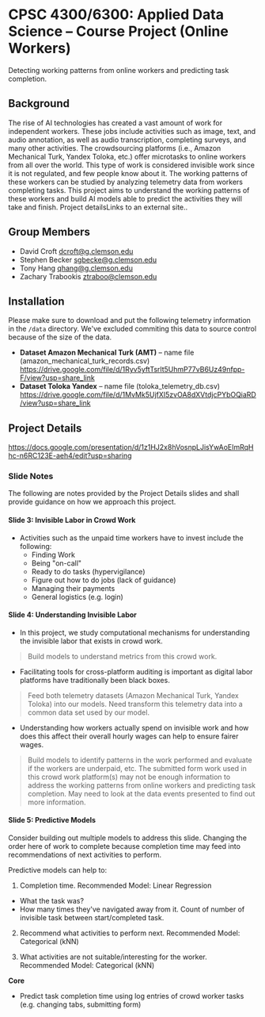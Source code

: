 # CPSC 4300/6300: Applied Data Science – Course Project (Online Workers)
Detecting working patterns from online workers and predicting task completion.

## Background
The rise of AI technologies has created a vast amount of work for independent workers. These jobs include activities such as image, text, and audio annotation, as well as audio transcription, completing surveys, and many other activities. The crowdsourcing platforms (i.e., Amazon Mechanical Turk, Yandex Toloka, etc.) offer microtasks to online workers from all over the world. This type of work is considered invisible work since it is not regulated, and few people know about it. The working patterns of these workers can be studied by analyzing telemetry data from workers completing tasks. This project aims to understand the working patterns of these workers and build AI models able to predict the activities they will take and finish. Project detailsLinks to an external site..

## Group Members
- David Croft <dcroft@g.clemson.edu>
- Stephen Becker <sgbecke@g.clemson.edu>
- Tony Hang <qhang@g.clemson.edu>
- Zachary Trabookis <ztraboo@clemson.edu>

## Installation
Please make sure to download and put the following telemetry information in the `/data` directory. We've excluded commiting this data to source control because of the size of the data.
- **Dataset Amazon Mechanical Turk (AMT)** – name file (amazon_mechanical_turk_records.csv)
  https://drive.google.com/file/d/1Ryv5yftTsrlt5UhmP77vB6Uz49nfpp-F/view?usp=share_link
- **Dataset Toloka Yandex** – name file (toloka_telemetry_db.csv)
  https://drive.google.com/file/d/1MvMk5UjfXI5zvOA8dXVtdjcPYbOQiaRD/view?usp=share_link

## Project Details
https://docs.google.com/presentation/d/1z1HJ2x8hVosnpLJisYwAoEImRqHhc-n6RC123E-aeh4/edit?usp=sharing

### Slide Notes
The following are notes provided by the Project Details slides and shall provide guidance on how we approach this project.

#### Slide 3: Invisible Labor in Crowd Work
- Activities such as the unpaid time workers have to invest include the following:
  - Finding Work
  - Being "on-call"
  - Ready to do tasks (hypervigilance)
  - Figure out how to do jobs (lack of guidance)
  - Managing their payments
  - General logistics (e.g. login)

#### Slide 4: Understanding Invisible Labor
- In this project, we study computational mechanisms for understanding the invisible labor that exists in crowd work.
> Build models to understand metrics from this crowd work.

- Facilitating tools for cross-platform auditing is important as digital labor platforms have traditionally been black boxes. 
> Feed both telemetry datasets (Amazon Mechanical Turk, Yandex Toloka) into our models. Need transform this telemetry data into a common data set used by our model.

- Understanding how workers actually spend on invisible work and how does this affect their overall hourly wages can help to ensure fairer wages.
> Build models to identify patterns in the work performed and evaluate if the workers are underpaid, etc.
The submitted form work used in this crowd work platform(s) may not be enough information to address the working patterns from online workers and predicting task completion. May need to look at the data events presented to find out more information.

#### Slide 5: Predictive Models
Consider building out multiple models to address this slide. Changing the order here of work to complete because completion time may feed into recommendations of next activities to perform.

Predictive models can help to:

1. Completion time.
Recommended Model: Linear Regression
- What the task was?
- How many times they've navigated away from it. Count of number of invisible task between start/completed task.

2. Recommend what activities to perform next.
Recommended Model: Categorical (kNN)

3. What activities are not suitable/interesting for the worker.
Recommended Model: Categorical (kNN)

**Core**
- Predict task completion time using log entries of crowd worker tasks (e.g. changing tabs, submitting form)
